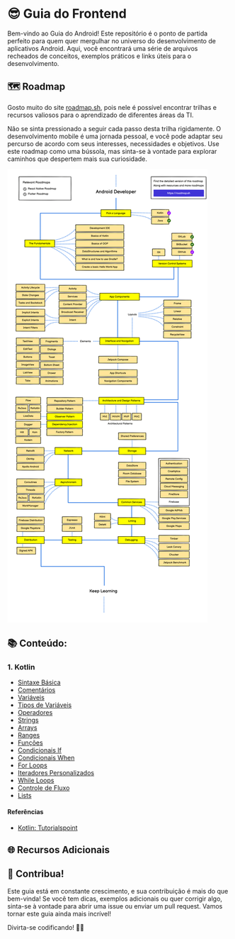 # 😎 Guia do Frontend 

Bem-vindo ao Guia do Android! Este repositório é o ponto de partida perfeito para quem quer mergulhar no universo do desenvolvimento de aplicativos Android. Aqui, você encontrará uma série de arquivos recheados de conceitos, exemplos práticos e links úteis para o desenvolvimento.

## 🗺️ Roadmap

Gosto muito do site [roadmap.sh](https://roadmap.sh/), pois nele é possível encontrar trilhas e recursos valiosos para o aprendizado de diferentes áreas da TI. 

Não se sinta pressionado a seguir cada passo desta trilha rigidamente. O desenvolvimento mobile é uma jornada pessoal, e você pode adaptar seu percurso de acordo com seus interesses, necessidades e objetivos. Use este roadmap como uma bússola, mas sinta-se à vontade para explorar caminhos que despertem mais sua curiosidade.

![Trilha Android](./Imagens/android-roadmap.png)

## 📚 Conteúdo:

### 1. Kotlin

- [Sintaxe Básica](./Kotlin/Sintaxe%20Básica.md)
- [Comentários](./Kotlin/Comentários.md)
- [Variáveis](./Kotlin/Variáveis.md)
- [Tipos de Variáveis](./Kotlin/Tipos%20de%20Variáveis.md)
- [Operadores](./Kotlin/Operadores.md)
- [Strings](./Kotlin/Strings.md)
- [Arrays](./Kotlin/Arrays.md)
- [Ranges](./Kotlin/Range.md)
- [Funções](./Kotlin/Funções.md)
- [Condicionais If](./Kotlin/Condicionais%20If.md)
- [Condicionais When](./Kotlin/Condicionais%20When.md)
- [For Loops](./Kotlin/For%20Loops.md)
- [Iteradores Personalizados](./Kotlin/Iteradores%20Personalizados.md)
- [While Loops](./Kotlin/While%20Loops.md)
- [Controle de Fluxo](./Kotlin/Controle%20de%20Fluxo.md)
- [Lists](./Kotlin/Lists.md)


#### Referências

- [Kotlin: Tutorialspoint](https://www.tutorialspoint.com/kotlin/index.htm)

## 🌐 Recursos Adicionais



## 🤝 Contribua!

Este guia está em constante crescimento, e sua contribuição é mais do que bem-vinda! Se você tem dicas, exemplos adicionais ou quer corrigir algo, sinta-se à vontade para abrir uma issue ou enviar um pull request. Vamos tornar este guia ainda mais incrível!

Divirta-se codificando! 🚀✨